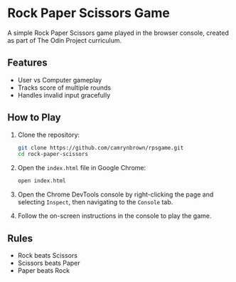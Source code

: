 # Rock Paper Scissors Game

A simple Rock Paper Scissors game played in the browser console, created as part of The Odin Project curriculum.

## Features

- User vs Computer gameplay
- Tracks score of multiple rounds
- Handles invalid input gracefully

## How to Play

1. Clone the repository:
    ```sh
    git clone https://github.com/camrynbrown/rpsgame.git
    cd rock-paper-scissors
    ```

2. Open the `index.html` file in Google Chrome:
    ```sh
    open index.html
    ```

3. Open the Chrome DevTools console by right-clicking the page and selecting `Inspect`, then navigating to the `Console` tab.

4. Follow the on-screen instructions in the console to play the game.

## Rules

- Rock beats Scissors
- Scissors beats Paper
- Paper beats Rock

